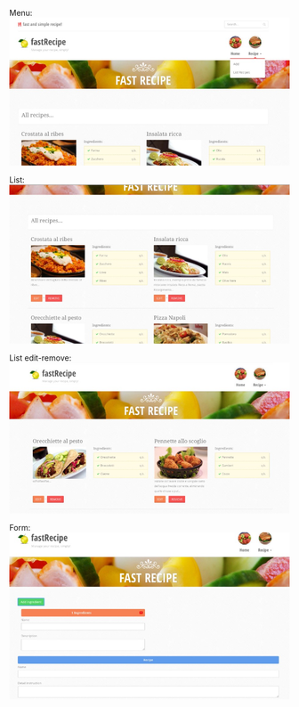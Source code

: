
Menu: 
![Menu](example/1.jpg "Menu")

List: 
![List](example/2.jpg "List")

List edit-remove: 
![Edit-Remove](example/3.jpg "Edit-Remove")

Form: 
![Form](example/4.jpg "Form")
